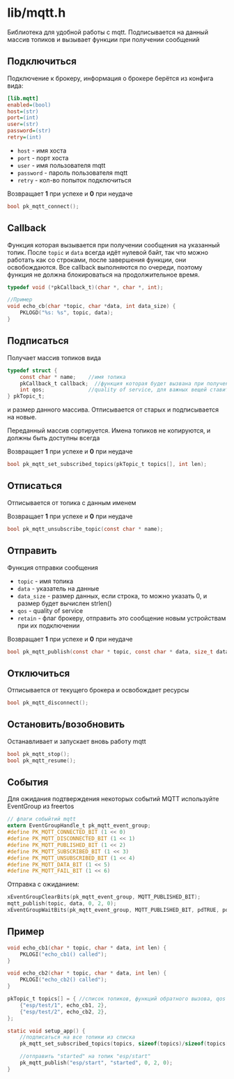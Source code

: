 # lib/mqtt.h

Библиотека для удобной работы с mqtt. Подписывается на данный массив топиков и вызывает функции при получении сообщений

## Подключиться
Подключение к брокеру, информация о брокере берётся из конфига вида:
```ini
[lib.mqtt]
enabled=(bool)
host=(str)
port=(int)
user=(str)
password=(str)
retry=(int)
```
* `host` - имя хоста
* `port` - порт хоста
* `user` - имя пользователя mqtt
* `password` - пароль пользователя mqtt
* `retry` - кол-во попыток подключиться

Возвращает __1__ при успехе и __0__ при неудаче

```C
bool pk_mqtt_connect();
```

## Callback
Функция которая вызывается при получении сообщения на указанный топик.
После `topic` и `data` всегда идёт нулевой байт, так что можно работать 
как со строками, после завершения функции, они освобождаются. Все callback 
выполняются по очереди, поэтому функция не должна блокироваться на 
продолжительное время.
```C
typedef void (*pkCallback_t)(char *, char *, int);

//Пример
void echo_cb(char *topic, char *data, int data_size) {
    PKLOGD("%s: %s", topic, data);
}
```


## Подписаться

Получает массив топиков вида
```C
typedef struct {
    const char * name;    //имя топика
    pkCallback_t callback;  //функция которая будет вызвана при получении сообщения на данный топик    
    int qos;              //quality of service, для важных вещей ставить 2
} pkTopic_t;

```
и размер данного массива. Отписывается от старых и подписывается на новые.

Переданный массив сортируется. Имена топиков не копируются, и должны быть доступны
всегда

Возвращает __1__ при успехе и __0__ при неудаче

```C
bool pk_mqtt_set_subscribed_topics(pkTopic_t topics[], int len); 
```

## Отписаться
Отписывается от топика с данным именем

Возвращает __1__ при успехе и __0__ при неудаче
```C
bool pk_mqtt_unsubscribe_topic(const char * name);
```

## Отправить
Функция отправки сообщения
* `topic` - имя топика
* `data` - указатель на данные
* `data_size` - размер данных, если строка, то можно указать 0, и размер будет вычислен strlen()
* `qos` - quality of service
* `retain` - флаг брокеру, отправить это сообщение новым устройствам при их подключении

Возвращает __1__ при успехе и __0__ при неудаче
```C
bool pk_mqtt_publish(const char * topic, const char * data, size_t data_size, int qos, bool retain); 
```
## Отключиться
Отписывается от текущего брокера и освобождает ресурсы
```C
bool pk_mqtt_disconnect(); 
```

## Остановить/возобновить
Останавливает и запускает вновь работу mqtt
```C
bool pk_mqtt_stop(); 
bool pk_mqtt_resume(); 
```
## События
Для ожидания подтверждения некоторых событий MQTT используйте EventGroup из freertos
```C
// флаги собыйтий mqtt
extern EventGroupHandle_t pk_mqtt_event_group;
#define PK_MQTT_CONNECTED_BIT (1 << 0)
#define PK_MQTT_DISCONNECTED_BIT (1 << 1)
#define PK_MQTT_PUBLISHED_BIT (1 << 2)
#define PK_MQTT_SUBSCRIBED_BIT (1 << 3)
#define PK_MQTT_UNSUBSCRIBED_BIT (1 << 4)
#define PK_MQTT_DATA_BIT (1 << 5)
#define PK_MQTT_FAIL_BIT (1 << 6)
```
Отправка с ожиданием:
```C
xEventGroupClearBits(pk_mqtt_event_group, MQTT_PUBLISHED_BIT);
mqtt_publish(topic, data, 0, 2, 0);
xEventGroupWaitBits(pk_mqtt_event_group, MQTT_PUBLISHED_BIT, pdTRUE, pdFALSE, portMAX_DELAY);
```

## Пример

```C
void echo_cb1(char * topic, char * data, int len) {
    PKLOGI("echo_cb1() called");
}

void echo_cb2(char * topic, char * data, int len) {
    PKLOGI("echo_cb2() called");
}

pkTopic_t topics[] = { //список топиков, функций обратного вызова, qos 
    {"esp/test/1", echo_cb1, 2},
    {"esp/test/2", echo_cb2, 2},
};

static void setup_app() {
    //подписаться на все топики из списка 
    pk_mqtt_set_subscribed_topics(topics, sizeof(topics)/sizeof(topics[0]));

    //отправить "started" на топик "esp/start"
    pk_mqtt_publish("esp/start", "started", 0, 2, 0);
}
```